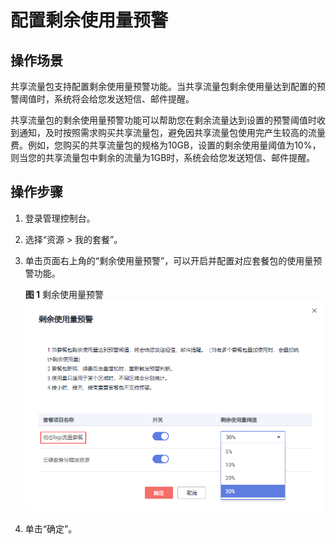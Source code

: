 # 配置剩余使用量预警<a name="traffic_0004"></a>

## 操作场景<a name="zh-cn_topic_0133477965_section15598193716333"></a>

共享流量包支持配置剩余使用量预警功能。当共享流量包剩余使用量达到配置的预警阈值时，系统将会给您发送短信、邮件提醒。

共享流量包的剩余使用量预警功能可以帮助您在剩余流量达到设置的预警阈值时收到通知，及时按照需求购买共享流量包，避免因共享流量包使用完产生较高的流量费。例如，您购买的共享流量包的规格为10GB，设置的剩余使用量阈值为10%，则当您的共享流量包中剩余的流量为1GB时，系统会给您发送短信、邮件提醒。

## 操作步骤<a name="zh-cn_topic_0133477965_section61611234143615"></a>

1.  登录管理控制台。
2.  选择“资源 \> 我的套餐”。
3.  单击页面右上角的“剩余使用量预警”，可以开启并配置对应套餐包的使用量预警功能。

    **图 1**  剩余使用量预警<a name="fig657324712338"></a>  
    ![](figures/剩余使用量预警.png "剩余使用量预警")

4.  单击“确定”。

